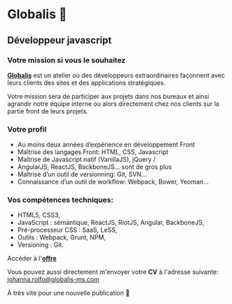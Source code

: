 # Globalis 🐘
## Développeur javascript

### Votre mission si vous le souhaitez 

[**Globalis**](https://www.globalis-ms.com/) est un atelier où des développeurs extraordinaires façonnent avec leurs clients des sites et des applications stratégiques.

Votre mission sera de participer aux projets dans nos bureaux et ainsi agrandir notre équipe interne ou alors directement chez nos clients sur la partie front de leurs projets.

### Votre profil

- Au moins deux années d’expérience en développement Front
- Maîtrise des langages Front: HTML, CSS, Javascript
- Maîtrise de Javascript natif (VanillaJS), jQuery /
- AngularJS, ReactJS, BackboneJS… sont de gros plus
- Maîtrise d’un outil de versionning: Git, SVN…
- Connaissance d’un outil de workflow: Webpack, Bower, Yeoman…

### Vos compétences techniques:
 
- HTML5, CSS3,
- JavaScript : sémantique, ReactJS, RiotJS, Angular, BackboneJS,
- Pré-processeur CSS : SaaS, LeSS,
- Outils : Webpack, Grunt, NPM,
- Versioning : Git.

Accéder à l'[**offre**](https://www.globalis-ms.com/jobs/offres-emploi-stage-mission/cdi-developpeur-javascript/ "C'est parti")  

Vous pouvez aussi directement m'envoyer votre **CV** à l'adresse suivante: <johanna.rolfo@globalis-ms.com>

À très vite pour une nouvelle publication 🙂

